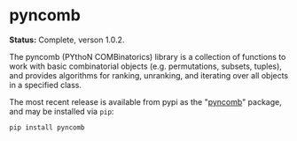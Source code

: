 # pyncomb

**Status:** Complete, verson 1.0.2.

The pyncomb (PYthoN COMBinatorics) library is a collection of functions to work with basic combinatorial objects (e.g. permutations, subsets, tuples), and provides algorithms for ranking, unranking, and iterating over all objects in a specified class.

The most recent release is available from pypi as the "[pyncomb](https://pypi.python.org/pypi/pyncomb)" package, and may be installed via `pip`:

```bash
pip install pyncomb
```

